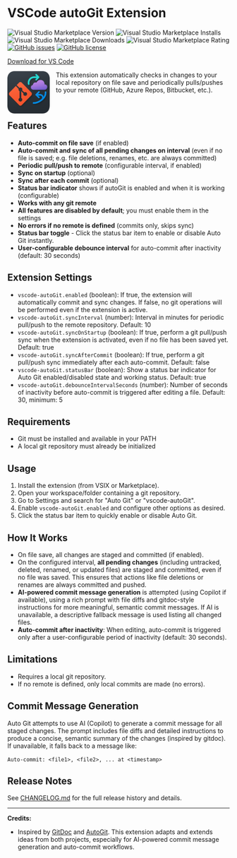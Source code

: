 # VSCode autoGit Extension

<!-- ![.github/workflows/BuildAndPublish.yml](https://github.com/carlocardella/vscode-autogit/workflows/.github/workflows/BuildAndPublish.yml/badge.svg?branch=master) -->
![Visual Studio Marketplace Version](https://img.shields.io/visual-studio-marketplace/v/carlocardella.vscode-autogit)
![Visual Studio Marketplace Installs](https://img.shields.io/visual-studio-marketplace/i/carlocardella.vscode-autogit)
![Visual Studio Marketplace Downloads](https://img.shields.io/visual-studio-marketplace/d/carlocardella.vscode-autogit)
![Visual Studio Marketplace Rating](https://img.shields.io/visual-studio-marketplace/r/carlocardella.vscode-autogit)
[![GitHub issues](https://img.shields.io/github/issues/carlocardella/vscode-autogit.svg)](https://github.com/carlocardella/vscode-autogit/issues)
[![GitHub license](https://img.shields.io/github/license/carlocardella/vscode-autogit.svg)](https://github.com/carlocardella/vscode-autogit/blob/master/LICENSE.md)
<!-- [![Twitter](https://img.shields.io/twitter/url/https/github.com/carlocardella/vscode-autogit.svg?style=social)](https://twitter.com/intent/tweet?text=Wow:&url=https%3A%2F%2Fgithub.com%2Fcarlocardella%2Fvscode-autogit) -->
<!-- [![Open in Visual Studio Code](https://open.vscode.dev/badges/open-in-vscode.svg)](https://open.vscode.dev/carlocardella/vscode-autogit) -->

[Download for VS Code](https://marketplace.visualstudio.com/items?itemName=CarloCardella.vscode-autogit)

<!-- [Download for VS Codium](https://open-vsx.org/extension/carlocardella/vscode-autogit) -->


<div align="left">
  <img src="icon2.png" alt="VSCode Auto Git Extension Icon" width="96" height="96" style="float:left; margin-right: 1em; margin-bottom: 1em;" />
</div>

This extension automatically checks in changes to your local repository on file save and periodically pulls/pushes to your remote (GitHub, Azure Repos, Bitbucket, etc.).

<br>

## Features
- **Auto-commit on file save** (if enabled)
- **Auto-commit and sync of all pending changes on interval** (even if no file is saved; e.g. file deletions, renames, etc. are always committed)
- **Periodic pull/push to remote** (configurable interval, if enabled)
- **Sync on startup** (optional)
- **Sync after each commit** (optional)
- **Status bar indicator** shows if autoGit is enabled and when it is working (configurable)
- **Works with any git remote**
- **All features are disabled by default**; you must enable them in the settings
- **No errors if no remote is defined** (commits only, skips sync)
- **Status bar toggle** - Click the status bar item to enable or disable Auto Git instantly.
- **User-configurable debounce interval** for auto-commit after inactivity (default: 30 seconds)

## Extension Settings
- `vscode-autoGit.enabled` (boolean): If true, the extension will automatically commit and sync changes. If false, no git operations will be performed even if the extension is active.
- `vscode-autoGit.syncInterval` (number): Interval in minutes for periodic pull/push to the remote repository. Default: 10
- `vscode-autoGit.syncOnStartup` (boolean): If true, perform a git pull/push sync when the extension is activated, even if no file has been saved yet. Default: true
- `vscode-autoGit.syncAfterCommit` (boolean): If true, perform a git pull/push sync immediately after each auto-commit. Default: false
- `vscode-autoGit.statusBar` (boolean): Show a status bar indicator for Auto Git enabled/disabled state and working status. Default: true
- `vscode-autoGit.debounceIntervalSeconds` (number): Number of seconds of inactivity before auto-commit is triggered after editing a file. Default: 30, minimum: 5

## Requirements
- Git must be installed and available in your PATH
- A local git repository must already be initialized

## Usage
1. Install the extension (from VSIX or Marketplace).
2. Open your workspace/folder containing a git repository.
3. Go to Settings and search for "Auto Git" or "vscode-autoGit".
4. Enable `vscode-autoGit.enabled` and configure other options as desired.
5. Click the status bar item to quickly enable or disable Auto Git.

## How It Works
- On file save, all changes are staged and committed (if enabled).
- On the configured interval, **all pending changes** (including untracked, deleted, renamed, or updated files) are staged and committed, even if no file was saved. This ensures that actions like file deletions or renames are always committed and pushed.
- **AI-powered commit message generation** is attempted (using Copilot if available), using a rich prompt with file diffs and gitdoc-style instructions for more meaningful, semantic commit messages. If AI is unavailable, a descriptive fallback message is used listing all changed files.
- **Auto-commit after inactivity**: When editing, auto-commit is triggered only after a user-configurable period of inactivity (default: 30 seconds).

## Limitations
- Requires a local git repository.
- If no remote is defined, only local commits are made (no errors).

## Commit Message Generation

Auto Git attempts to use AI (Copilot) to generate a commit message for all staged changes. The prompt includes file diffs and detailed instructions to produce a concise, semantic summary of the changes (inspired by gitdoc). If unavailable, it falls back to a message like:

```
Auto-commit: <file1>, <file2>, ... at <timestamp>
```

## Release Notes

See [CHANGELOG.md](./CHANGELOG.md) for the full release history and details.

---

**Credits:**
- Inspired by [GitDoc](https://github.com/lostintangent/gitdoc) and [AutoGit](https://github.com/Sonica-B/AutoGit/tree/main). This extension adapts and extends ideas from both projects, especially for AI-powered commit message generation and auto-commit workflows.
